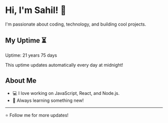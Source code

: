 # Hi, I'm Sahil! 👋

I'm passionate about coding, technology, and building cool projects.

## My Uptime ⏳
Uptime: 21 years 75 days

This uptime updates automatically every day at midnight!

## About Me
- 💻 I love working on JavaScript, React, and Node.js.
- 🎯 Always learning something new!

---

⭐️ Follow me for more updates!
